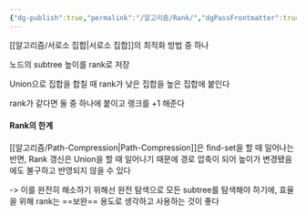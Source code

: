 ```yaml
---
{"dg-publish":true,"permalink":"/알고리즘/Rank/","dgPassFrontmatter":true,"noteIcon":""}
---
```


[[알고리즘/서로소 집합\|서로소 집합]]의 최적화 방법 중 하나

노드의 subtree 높이를 rank로 저장

Union으로 집합을 합칠 때 rank가 낮은 집합을 높은 집합에 붙인다

rank가 같다면 둘 중 하나에 붙이고 랭크를 +1 해준다

#### Rank의 한계
[[알고리즘/Path-Compression\|Path-Compression]]은 find-set을 할 때 일어나는 반면, Rank 갱신은 Union을 할 때 일어나기 때문에 경로 압축이 되어 높이가 변경됐음에도 불구하고 반영되지 않을  수 있다

-> 이를 완전히 해소하기 위해선 완전 탐색으로 모든 subtree를 탐색해야 하기에, 효율을 위해 rank는  ==보완== 용도로 생각하고 사용하는 것이 좋다